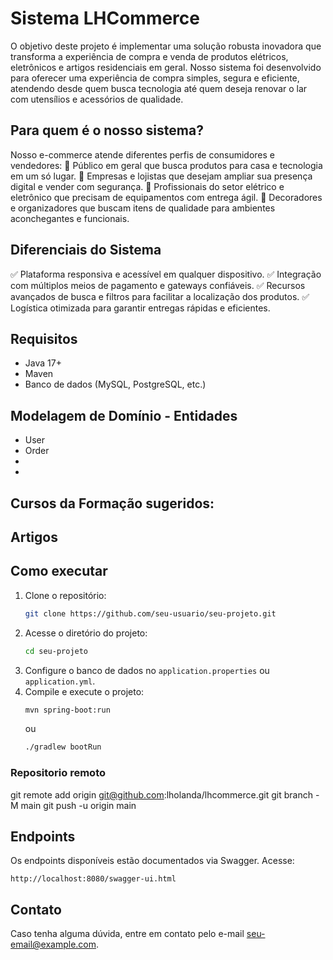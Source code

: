 # Sistema LHCommerce

O objetivo deste projeto é implementar uma solução robusta inovadora que transforma a experiência de compra e venda de produtos elétricos, eletrônicos e artigos residenciais em geral. Nosso sistema foi desenvolvido para oferecer uma experiência de compra simples, segura e eficiente, atendendo desde quem busca tecnologia até quem deseja renovar o lar com utensílios e acessórios de qualidade.

## Para quem é o nosso sistema?

Nosso e-commerce atende diferentes perfis de consumidores e vendedores:
🔹 Público em geral que busca produtos para casa e tecnologia em um só lugar.
🔹 Empresas e lojistas que desejam ampliar sua presença digital e vender com segurança.
🔹 Profissionais do setor elétrico e eletrônico que precisam de equipamentos com entrega ágil.
🔹 Decoradores e organizadores que buscam itens de qualidade para ambientes aconchegantes e funcionais.

## Diferenciais do Sistema

✅ Plataforma responsiva e acessível em qualquer dispositivo.
✅ Integração com múltiplos meios de pagamento e gateways confiáveis.
✅ Recursos avançados de busca e filtros para facilitar a localização dos produtos.
✅ Logística otimizada para garantir entregas rápidas e eficientes.

## Requisitos

- Java 17+
- Maven 
- Banco de dados (MySQL, PostgreSQL, etc.)

## Modelagem de Domínio - Entidades

- User
- Order
- 
- 

<Desenho do modelo>

## Cursos da Formação sugeridos:

## Artigos

## Como executar

1. Clone o repositório:
   ```sh
   git clone https://github.com/seu-usuario/seu-projeto.git
   ```
2. Acesse o diretório do projeto:
   ```sh
   cd seu-projeto
   ```
3. Configure o banco de dados no `application.properties` ou `application.yml`.
4. Compile e execute o projeto:
   ```sh
   mvn spring-boot:run
   ```
   ou
   ```sh
   ./gradlew bootRun
   ```


### Repositorio remoto

git remote add origin git@github.com:lholanda/lhcommerce.git
git branch -M main
git push -u origin main

## Endpoints

Os endpoints disponíveis estão documentados via Swagger. Acesse:
```
http://localhost:8080/swagger-ui.html
```

## Contato

Caso tenha alguma dúvida, entre em contato pelo e-mail [seu-email@example.com](mailto:seu-email@example.com).


